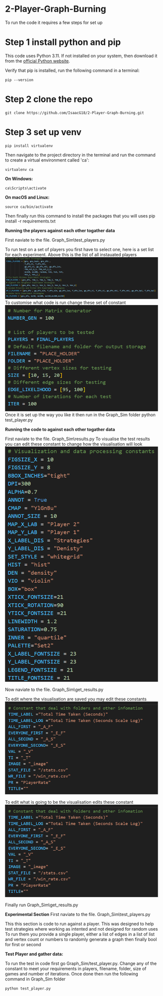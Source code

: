 # 2-Player-Graph-Burning

To run the code it requires a few steps for set up

# Step 1 install python and pip
This code uses Python 3.11. If not installed on your system, then download it from the [official Python website](https://www.python.org/downloads/).

Verify that pip is installed, run the following command in a terminal:

    pip --version

# Step 2 clone the repo

    git clone https://github.com/IsaacG18/2-Player-Graph-Burning.git

# Step 3 set up venv

    pip install virtualenv

Then navigate to the project directory in the terminal and run the command to create a virtual environment called 'ca':

    virtualenv ca

**On Windows:**

    ca\Scripts\activate

**On macOS and Linux:**

    source ca/bin/activate


Then finally run this command to install the packages that you will uses
     pip install -r requirements.txt

**Running the players against each other togather data**

First naviate to the file.
    Graph_Sim\test_players.py

To run test on a set of players you first have to select one, here is a set list for each experiment. Above this is the list of all instauated players
![Set of plays that exist for test_players.py](readme_image\sets_of_players.png)
To customise what code is run change these set of constant
![Consts for test_players.py](readme_image\const_test_players.png)
Once it is set up the way you like it then run in the Graph_Sim folder
    python test_player.py

**Running the code to  against each other togather data**

First naviate to the file.
    Graph_Sim\results.py
To visualise the test results you can edit these constant to change how the visualisation will look
![Set visualsiation constants setting in results.py](readme_image\results_consts.png)

Now naviate to the file.
    Graph_Sim\get_results.py

To edit where the visualisation are saved you may edit these constants
![Set file constants setting for visualsiation get_results.py](readme_image\file_info.png)

To edit what is going to be the visualisation edits these constant
![Set constants of visualsation settings and what data is gathered in get_results.py](readme_image\file_info.png)

Finally run
    Graph_Sim\get_results.py


**Experimental Section**
First naviate to the file.
    Graph_Sim\test_players.py

This this section is code to run against a player. This was designed to help test strategies where working as intented and not designed for random uses
To run them you provide a single player, either a list of edges in a list of list and vertex count or numbers to randomly generate a graph then finally bool for first or second

**Test Player and gather data:**

To run the test in code first go Graph_Sim/test_player.py. Change any of the constant to meet your requirements in players, filename, folder, size of games and number of iterations. Once done then run the following command in Graph_Sim folder

    python test_player.py

